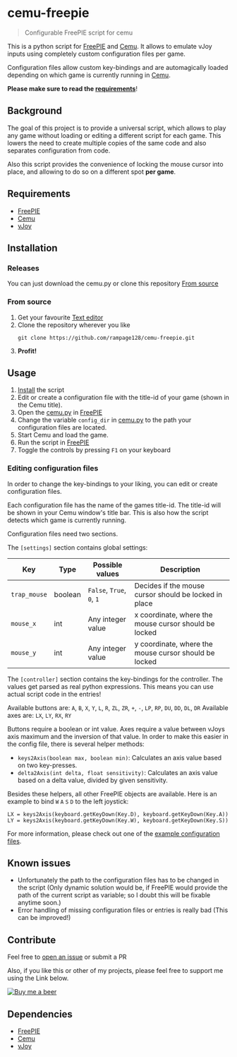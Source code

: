 # cemu-freepie

> Configurable FreePIE script for cemu

This is a python script for [FreePIE](http://andersmalmgren.github.io/FreePIE/) and 
[Cemu](http://cemu.info/). It allows to emulate vJoy inputs using completely custom 
configuration files per game.

Configuration files allow custom key-bindings and are automagically loaded depending on 
which game is currently running in [Cemu](http://cemu.info/).

__Please make sure to read the [requirements](#requirements)__!

## Background
The goal of this project is to provide a universal script, which allows to play any game 
without loading or editing a different script for each game. This lowers the need to 
create multiple copies of the same code and also separates configuration from code.

Also this script provides the convenience of locking the mouse cursor into place, 
and allowing to do so on a different spot __per game__.

## Requirements

- [FreePIE](http://andersmalmgren.github.io/FreePIE/)
- [Cemu](http://cemu.info/)
- [vJoy](https://github.com/shauleiz/vJoy)

## Installation
### Releases

You can just download the cemu.py or clone this repository [From source](#from-source)

### From source

1. Get your favourite [Text editor](https://notepad-plus-plus.org/)
2. Clone the repository wherever you like  
   ```
   git clone https://github.com/rampage128/cemu-freepie.git
   ```
3. __Profit!__

## Usage

1. [Install](#Installation) the script
2. Edit or create a configuration file with the title-id of your game (shown in the Cemu title).
3. Open the [cemu.py](https://github.com/rampage128/cemu-freepie/blob/master/cemu.py) in [FreePIE](http://andersmalmgren.github.io/FreePIE/)
4. Change the variable `config_dir` in [cemu.py](https://github.com/rampage128/cemu-freepie/blob/master/cemu.py) to the path your configuration files are located.
5. Start Cemu and load the game.
6. Run the script in [FreePIE](http://andersmalmgren.github.io/FreePIE/)
7. Toggle the controls by pressing `F1` on your keyboard

### Editing configuration files

In order to change the key-bindings to your liking, you can edit or create configuration files.

Each configuration file has the name of the games title-id. The title-id will be shown in your
Cemu window's title bar. This is also how the script detects which game is currently running.

Configuration files need two sections.

The `[settings]` section contains global settings:

| Key          | Type        | Possible values           | Description                                           |
| ------------ | ----------- | ------------------------- | ----------------------------------------------------- |
| `trap_mouse` | boolean     | `False`, `True`, `0`, `1` | Decides if the mouse cursor should be locked in place |
| `mouse_x`    | int         | Any integer value         | x coordinate, where the mouse cursor should be locked |
| `mouse_y`    | int         | Any integer value         | y coordinate, where the mouse cursor should be locked |

The `[controller]` section contains the key-bindings for the controller. The values get parsed
as real python expressions. This means you can use actual script code in the entries!

Available buttons are: `A`, `B`, `X`, `Y`, `L`, `R`, `ZL`, `ZR`, `+`, `-`, `LP`, `RP`, `DU`, `DD`, `DL`, `DR`
Available axes are: `LX`, `LY`, `RX`, `RY`

Buttons require a boolean or int value. Axes require a value between vJoys axis maximum and the inversion 
of that value. In order to make this easier in the config file, there is several helper methods:

- `keys2Axis(boolean max, boolean min)`: Calculates an axis value based on two key-presses.
- `delta2Axis(int delta, float sensitivity)`: Calculates an axis value based on a delta value, 
  divided by given sensitivity.

Besides these helpers, all other FreePIE objects are available. Here is an example to bind `W` `A` `S` `D`
to the left joystick:
```
LX = keys2Axis(keyboard.getKeyDown(Key.D), keyboard.getKeyDown(Key.A))
LY = keys2Axis(keyboard.getKeyDown(Key.W), keyboard.getKeyDown(Key.S))	
```

For more information, please check out one of the [example configuration files](https://github.com/rampage128/cemu-freepie/).

## Known issues

- Unfortunately the path to the configuration files has to be changed in the script
  (Only dynamic solution would be, if FreePIE would provide the path of the current 
  script as variable; so I doubt this will be fixable anytime soon.)
- Error handling of missing configuration files or entries is really bad
  (This can be improved!)

## Contribute

Feel free to [open an issue](https://github.com/rampage128/cemu-freepie/issues) or submit a PR

Also, if you like this or other of my projects, please feel free to support me using the Link below.

[![Buy me a beer](https://img.shields.io/badge/buy%20me%20a%20beer-PayPal-green.svg)](https://www.paypal.me/FrederikWolter/1)

## Dependencies

- [FreePIE](http://andersmalmgren.github.io/FreePIE/)
- [Cemu](http://cemu.info/)
- [vJoy](https://github.com/shauleiz/vJoy)